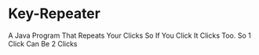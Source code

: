 # Key-Repeater
A Java Program That Repeats Your Clicks So If You Click It Clicks Too. So 1 Click Can Be 2 Clicks
